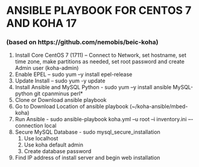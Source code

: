 <h1>ANSIBLE PLAYBOOK FOR CENTOS 7 AND KOHA 17</h1> 
<h3>(based on https://github.com/nemobis/beic-koha)</h3>

<ol>
  <li>Install Core CentOS 7 (1711) – Connect to Network, set hostname, set time zone, make partitions as needed, set root password and create Admin user (koha-admin) </li>
  <li>Enable EPEL – sudo yum –y install epel-release</li>
  <li>Update Install – sudo yum -y update</li>
  <li>Install Ansible and MySQL Python - sudo yum –y install ansible MySQL-python git cpanminus perl*</li>
  <li>Clone or Download ansible playbook</li>
  <li>Go to Download Location of ansible playbook (~/koha-ansible/mbed-koha)</li>
  <li>Run Ansible - sudo ansible-playbook koha.yml –u root –i inventory.ini –-connection local</li>
  <li>Secure MySQL Database - sudo mysql_secure_installation
  <ol>
    <li>Use localhost</li>
    <li>Use koha default admin</li>
    <li>Create database password</li>
  </ol>
  </li>
  <li>Find IP address of install server and begin web installation</li>
</ol>
